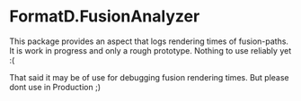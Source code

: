 # FormatD.FusionAnalyzer

This package provides an aspect that logs rendering times of fusion-paths.
It is work in progress and only a rough prototype. Nothing to use reliably yet :(

That said it may be of use for debugging fusion rendering times. But please dont use in Production ;)